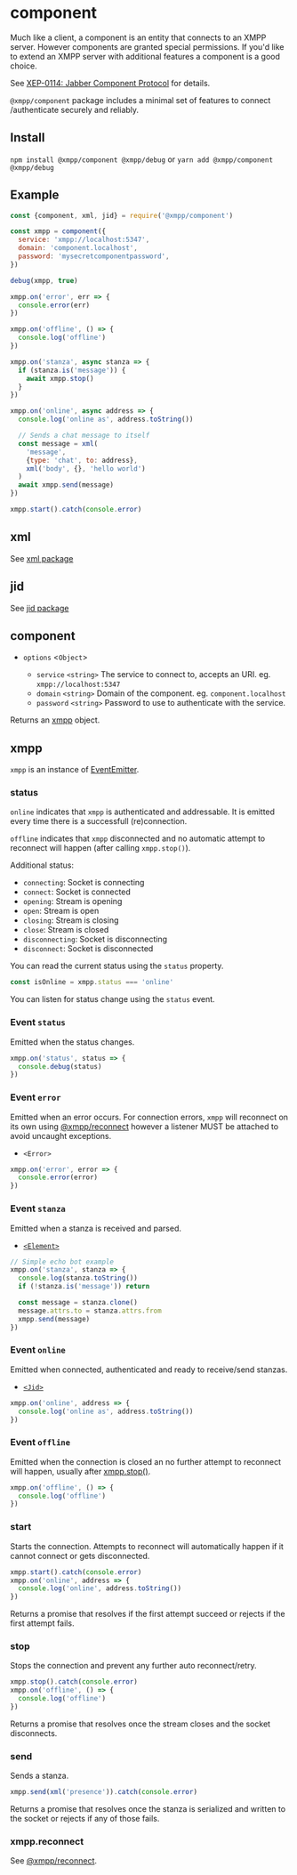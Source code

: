 # component

Much like a client, a component is an entity that connects to an XMPP server.
However components are granted special permissions. If you'd like to extend an
XMPP server with additional features a component is a good choice.

See [XEP-0114: Jabber Component Protocol](https://xmpp.org/extensions/xep-0114.html) for details.

`@xmpp/component` package includes a minimal set of features to connect /authenticate securely and reliably.

## Install

`npm install @xmpp/component @xmpp/debug` or `yarn add @xmpp/component @xmpp/debug`

## Example

```js
const {component, xml, jid} = require('@xmpp/component')

const xmpp = component({
  service: 'xmpp://localhost:5347',
  domain: 'component.localhost',
  password: 'mysecretcomponentpassword',
})

debug(xmpp, true)

xmpp.on('error', err => {
  console.error(err)
})

xmpp.on('offline', () => {
  console.log('offline')
})

xmpp.on('stanza', async stanza => {
  if (stanza.is('message')) {
    await xmpp.stop()
  }
})

xmpp.on('online', async address => {
  console.log('online as', address.toString())

  // Sends a chat message to itself
  const message = xml(
    'message',
    {type: 'chat', to: address},
    xml('body', {}, 'hello world')
  )
  await xmpp.send(message)
})

xmpp.start().catch(console.error)
```

## xml

See [xml package](/packages/xml)

## jid

See [jid package](/packages/jid)

## component

- `options` <`Object`>

  - `service` `<string>` The service to connect to, accepts an URI. eg. `xmpp://localhost:5347`
  - `domain` `<string>` Domain of the component. eg. `component.localhost`
  - `password` `<string>` Password to use to authenticate with the service.

Returns an [xmpp](#xmpp) object.

## xmpp

`xmpp` is an instance of [EventEmitter](https://nodejs.org/api/events.html).

### status

`online` indicates that `xmpp` is authenticated and addressable. It is emitted every time there is a successfull (re)connection.

`offline` indicates that `xmpp` disconnected and no automatic attempt to reconnect will happen (after calling `xmpp.stop()`).

Additional status:

- `connecting`: Socket is connecting
- `connect`: Socket is connected
- `opening`: Stream is opening
- `open`: Stream is open
- `closing`: Stream is closing
- `close`: Stream is closed
- `disconnecting`: Socket is disconnecting
- `disconnect`: Socket is disconnected

You can read the current status using the `status` property.

```js
const isOnline = xmpp.status === 'online'
```

You can listen for status change using the `status` event.

### Event `status`

Emitted when the status changes.

```js
xmpp.on('status', status => {
  console.debug(status)
})
```

### Event `error`

Emitted when an error occurs. For connection errors, `xmpp` will reconnect on its own using [@xmpp/reconnect](/packages/reconnect) however a listener MUST be attached to avoid uncaught exceptions.

- `<Error>`

```js
xmpp.on('error', error => {
  console.error(error)
})
```

### Event `stanza`

Emitted when a stanza is received and parsed.

- [`<Element>`](/packages/xml)

```js
// Simple echo bot example
xmpp.on('stanza', stanza => {
  console.log(stanza.toString())
  if (!stanza.is('message')) return

  const message = stanza.clone()
  message.attrs.to = stanza.attrs.from
  xmpp.send(message)
})
```

### Event `online`

Emitted when connected, authenticated and ready to receive/send stanzas.

- [`<Jid>`](/packages/jid)

```js
xmpp.on('online', address => {
  console.log('online as', address.toString())
})
```

### Event `offline`

Emitted when the connection is closed an no further attempt to reconnect will happen, usually after [xmpp.stop()](#xmpp.stop).

```js
xmpp.on('offline', () => {
  console.log('offline')
})
```

### start

Starts the connection. Attempts to reconnect will automatically happen if it cannot connect or gets disconnected.

```js
xmpp.start().catch(console.error)
xmpp.on('online', address => {
  console.log('online', address.toString())
})
```

Returns a promise that resolves if the first attempt succeed or rejects if the first attempt fails.

### stop

Stops the connection and prevent any further auto reconnect/retry.

```js
xmpp.stop().catch(console.error)
xmpp.on('offline', () => {
  console.log('offline')
})
```

Returns a promise that resolves once the stream closes and the socket disconnects.

### send

Sends a stanza.

```js
xmpp.send(xml('presence')).catch(console.error)
```

Returns a promise that resolves once the stanza is serialized and written to the socket or rejects if any of those fails.

### xmpp.reconnect

See [@xmpp/reconnect](/packages/reconnect).
